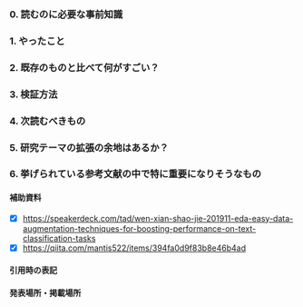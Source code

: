 ### 0. 読むのに必要な事前知識


### 1. やったこと


### 2. 既存のものと比べて何がすごい？


### 3. 検証方法


### 4. 次読むべきもの


### 5. 研究テーマの拡張の余地はあるか？


### 6. 挙げられている参考文献の中で特に重要になりそうなもの


#### 補助資料
- [x] https://speakerdeck.com/tad/wen-xian-shao-jie-201911-eda-easy-data-augmentation-techniques-for-boosting-performance-on-text-classification-tasks
- [x] https://qiita.com/mantis522/items/394fa0d9f83b8e46b4ad

#### 引用時の表記


#### 発表場所・掲載場所
